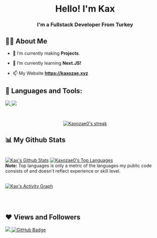 
<h1 align="center">Hello! I'm Kax</h1>
<h3 align="center">I'm a Fullstack Developer From Turkey</h3>


## 🙋‍♂️ About Me

- 🔭 I’m currently making **Projects**.

- 🌱 I’m currently learning **Next.JS!**

- 📫 My Website **https://kaxozae.xyz**

## 🚀 Languages and Tools:

<p align="left"> 
    <a href="https://developer.mozilla.org/en-US/docs/Web/JavaScript" target="_blank"> <img src="https://img.icons8.com/color/48/000000/javascript.png"/> </a> 
    <a style="padding-right:8px;" href="https://nodejs.org" target="_blank"> <img src="https://img.icons8.com/color/48/000000/nodejs.png"/> </a> 
</p>

<!-- [![React Badge](https://img.shields.io/badge/-React-61DBFB?style=for-the-badge&labelColor=black&logo=react&logoColor=61DBFB)](#)  [![Javascript Badge](https://img.shields.io/badge/-Javascript-F0DB4F?style=for-the-badge&labelColor=black&logo=javascript&logoColor=F0DB4F)](#) [![Typescript Badge](https://img.shields.io/badge/-Typescript-007acc?style=for-the-badge&labelColor=black&logo=typescript&logoColor=007acc)](#) [![Nodejs Badge](https://img.shields.io/badge/-Nodejs-3C873A?style=for-the-badge&labelColor=black&logo=node.js&logoColor=3C873A)](#) [![GraphQL Badge](https://img.shields.io/badge/-GraphQl-e535ab?style=for-the-badge&labelColor=black&logo=node.js&logoColor=e535ab)](#) -->
<br/>

<p align="center">
    <a href="https://github.com/Kaxozae0/github-readme-streak-stats">
        <img title="🔥 Get streak stats for your profile at git.io/streak-stats" alt="Kaxozae0's streak" src="https://github-readme-streak-stats.herokuapp.com/?user=Kaxozae0&theme=black-ice&hide_border=true&stroke=0000&background=060A0CD0"/>
    </a>
</p>

## 📊 My Github Stats

  <br/>
    <a href="https://github.com/Kaxozae0/github-readme-stats"><img alt="Kax's Github Stats" src="https://github-readme-stats.vercel.app/api?username=Kaxozae0&show_icons=true&count_private=true&theme=react&hide_border=true&bg_color=0D1117" /></a>
  <a href="https://github.com/SubhamRaoniar28/github-readme-stats"><img alt="Kaxozae0's Top Languages" src="https://github-readme-stats.vercel.app/api/top-langs/?username=Kaxozae0&langs_count=8&count_private=true&layout=compact&theme=react&hide_border=true&bg_color=0D1117" /></a>
  <br/>
  <b>Note:</b> Top languages is only a metric of the languages my public code consists of and doesn't reflect experience or skill level.


<br/>
<br/>

<a href="https://github.com/Kaxozae0/github-readme-activity-graph"><img alt="Kax's Activity Graph" src="https://activity-graph.herokuapp.com/graph?username=Kaxozae0&bg_color=0D1117&color=5BCDEC&line=5BCDEC&point=FFFFFF&hide_border=true" /></a>

<br/>
<br/>



## ❤ Views and Followers
<a href="https://github.com/Kaxozae0/github-profile-views-counter">
    <img src="https://komarev.com/ghpvc/?username=Kaxozae0">
</a>
<a href="https://github.com/Kaxozae0?tab=followers"><img src="https://img.shields.io/github/followers/Kaxozae0?label=Followers&style=social" alt="GitHub Badge"></a>

